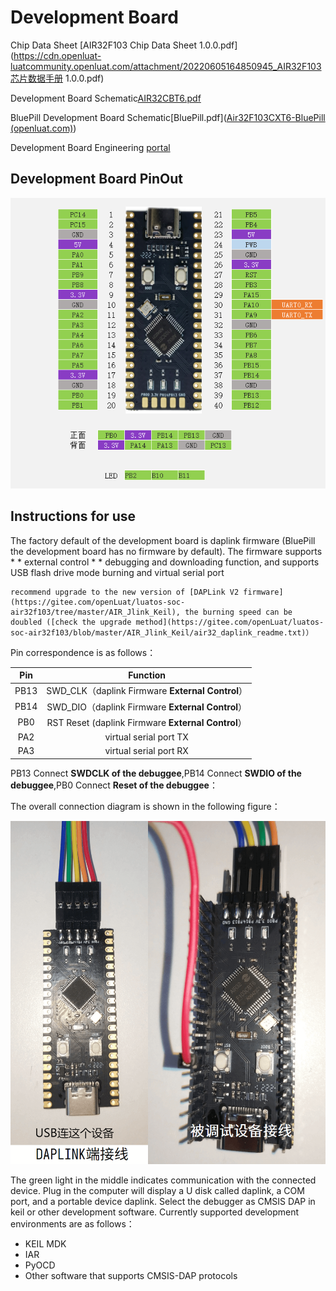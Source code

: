# Development Board

Chip Data Sheet [AIR32F103 Chip Data Sheet 1.0.0.pdf](https://cdn.openluat-luatcommunity.openluat.com/attachment/20220605164850945_AIR32F103芯片数据手册 1.0.0.pdf)

Development Board Schematic[AIR32CBT6.pdf](https://cdn.openluat-luatcommunity.openluat.com/attachment/20220605164915340_AIR32CBT6.pdf)

BluePill Development Board Schematic[BluePill.pdf]([Air32F103CXT6-BluePill (openluat.com)](https://cdn.openluat-luatcommunity.openluat.com/attachment/20230325182654448_bluepill.pdf))

Development Board Engineering [portal](https://gitee.com/openLuat/luatos-broads/tree/master/broads/Air32F103-Board)

## Development Board PinOut

![image-20220618160609551](img/image-20220618160609551.png)

## Instructions for use

The factory default of the development board is daplink firmware (BluePill the development board has no firmware by default). The firmware supports * * external control * * debugging and downloading function, and supports USB flash drive mode burning and virtual serial port

```{note}
recommend upgrade to the new version of [DAPLink V2 firmware](https://gitee.com/openLuat/luatos-soc-air32f103/tree/master/AIR_Jlink_Keil), the burning speed can be doubled ([check the upgrade method](https://gitee.com/openLuat/luatos-soc-air32f103/blob/master/AIR_Jlink_Keil/air32_daplink_readme.txt)）
```

Pin correspondence is as follows：

|Pin | Function|
|:-:|:-:|
|PB13|SWD_CLK（daplink Firmware **External Control**）|
|PB14|SWD_DIO（daplink Firmware **External Control**）|
|PB0|RST Reset (daplink Firmware **External Control**）|
|PA2|virtual serial port TX|
|PA3|virtual serial port RX|

PB13 Connect **SWDCLK of the debuggee**,PB14 Connect **SWDIO of the debuggee**,PB0 Connect **Reset of the debuggee**：

The overall connection diagram is shown in the following figure：

![Wiring Diagram](img/connect_dap.png)

The green light in the middle indicates communication with the connected device. Plug in the computer will display a U disk called daplink, a COM port, and a portable device daplink. Select the debugger as CMSIS DAP in keil or other development software. Currently supported development environments are as follows：

- KEIL MDK
- IAR
- PyOCD
- Other software that supports CMSIS-DAP protocols
